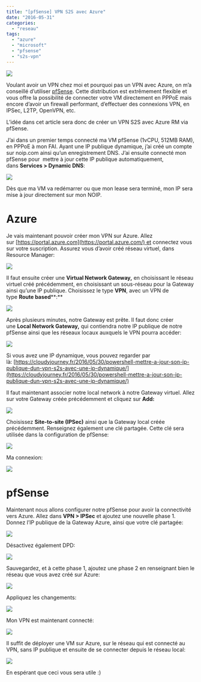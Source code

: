 ```yaml
---
title: "[pfSense] VPN S2S avec Azure"
date: "2016-05-31"
categories: 
  - "reseau"
tags: 
  - "azure"
  - "microsoft"
  - "pfsense"
  - "s2s-vpn"
---
```


[![](https://cloudyjourney.fr/wp-content/uploads/2018/01/pfSenseLogo.png)](https://cloudyjourney.fr/wp-content/uploads/2018/01/pfSenseLogo.png)

Voulant avoir un VPN chez moi et pourquoi pas un VPN avec Azure, on m’a conseillé d’utiliser [pfSense](https://www.pfsense.org/). Cette distribution est extrêmement flexible et vous offre la possibilité de connecter votre VM directement en PPPoE mais encore d’avoir un firewall performant, d’effectuer des connexions VPN, en IPSec, L2TP, OpenVPN, etc.

L’idée dans cet article sera donc de créer un VPN S2S avec Azure RM via pfSense.

J’ai dans un premier temps connecté ma VM pfSense (1vCPU, 512MB RAM), en PPPoE à mon FAI. Ayant une IP publique dynamique, j’ai créé un compte sur noip.com ainsi qu’un enregistrement DNS. J’ai ensuite connecté mon pfSense pour  mettre à jour cette IP publique automatiquement, dans **Services > Dynamic DNS**:

[![](https://cloudyjourney.fr/wp-content/uploads/2018/01/SNAGHTMLeb3953b_03B4FC3B.png)](https://cloudyjourney.fr/wp-content/uploads/2018/01/SNAGHTMLeb3953b_03B4FC3B.png)

Dès que ma VM va redémarrer ou que mon lease sera terminé, mon IP sera mise à jour directement sur mon NOIP.

# Azure

Je vais maintenant pouvoir créer mon VPN sur Azure. Allez sur [https://portal.azure.com](https://portal.azure.com/) et connectez vous sur votre suscription. Assurez vous d’avoir créé réseau virtuel, dans Resource Manager:

[![](https://cloudyjourney.fr/wp-content/uploads/2018/01/image_65D67839.png)](https://cloudyjourney.fr/wp-content/uploads/2018/01/image_65D67839.png)

Il faut ensuite créer une **Virtual Network Gateway,** en choisissant le réseau virtuel créé précédemment, en choisissant un sous-réseau pour la Gateway ainsi qu’une IP publique. Choisissez le type **VPN**, avec un VPN de type **Route based****:**

![](https://cloudyjourney.fr/wp-content/uploads/2018/01/image_454F3887.png)

Après plusieurs minutes, notre Gateway est prête. Il faut donc créer une **Local Network Gateway,** qui contiendra notre IP publique de notre pfSense ainsi que les réseaux locaux auxquels le VPN pourra accéder:

[![](https://cloudyjourney.fr/wp-content/uploads/2018/01/SNAGHTMLed9b5f9_199E6E8B.png)](https://cloudyjourney.fr/wp-content/uploads/2018/01/SNAGHTMLed9b5f9_199E6E8B.png)

Si vous avez une IP dynamique, vous pouvez regarder par là: [https://cloudyjourney.fr/2016/05/30/powershell-mettre-a-jour-son-ip-publique-dun-vpn-s2s-avec-une-ip-dynamique/](https://cloudyjourney.fr/2016/05/30/powershell-mettre-a-jour-son-ip-publique-dun-vpn-s2s-avec-une-ip-dynamique/)

Il faut maintenant associer notre local network à notre Gateway virtuel. Allez sur votre Gateway créée précédemment et cliquez sur **Add:**

[![](https://cloudyjourney.fr/wp-content/uploads/2018/01/SNAGHTMLedfe068_3BF60404.png)](https://cloudyjourney.fr/wp-content/uploads/2018/01/SNAGHTMLedfe068_3BF60404.png)

Choisissez **Site-to-site (IPSec)** ainsi que la Gateway local créée précédemment. Renseignez également une clé partagée. Cette clé sera utilisée dans la configuration de pfSense:

![](https://cloudyjourney.fr/wp-content/uploads/2018/01/image_572E5D05.png)

Ma connexion:

[![](https://cloudyjourney.fr/wp-content/uploads/2018/01/SNAGHTMLedf7b26_6494700B.png)](https://cloudyjourney.fr/wp-content/uploads/2018/01/SNAGHTMLedf7b26_6494700B.png)

# pfSense

Maintenant nous allons configurer notre pfSense pour avoir la connectivité vers Azure. Allez dans **VPN > IPSec** et ajoutez une nouvelle phase 1. Donnez l’IP publique de la Gateway Azure, ainsi que votre clé partagée:

[![](https://cloudyjourney.fr/wp-content/uploads/2018/01/SNAGHTMLee301eb_22ED1C35.png)](https://cloudyjourney.fr/wp-content/uploads/2018/01/SNAGHTMLee301eb_22ED1C35.png)

Désactivez également DPD:

![](https://cloudyjourney.fr/wp-content/uploads/2018/01/image_2046F135.png)

Sauvegardez, et à cette phase 1, ajoutez une phase 2 en renseignant bien le réseau que vous avez créé sur Azure:

![](https://cloudyjourney.fr/wp-content/uploads/2018/01/image_74962738.png)

Appliquez les changements:

[![](https://cloudyjourney.fr/wp-content/uploads/2018/01/image_61E12D81.png)](https://cloudyjourney.fr/wp-content/uploads/2018/01/image_61E12D81.png)

Mon VPN est maintenant connecté:

![](https://cloudyjourney.fr/wp-content/uploads/2018/01/SNAGHTMLeeaf6d8_76667CFF.png)

Il suffit de déployer une VM sur Azure, sur le réseau qui est connecté au VPN, sans IP publique et ensuite de se connecter depuis le réseau local:

[![](https://cloudyjourney.fr/wp-content/uploads/2018/01/image_63B18348.png)](https://cloudyjourney.fr/wp-content/uploads/2018/01/image_63B18348.png)

En espérant que ceci vous sera utile :)
